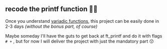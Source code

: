 ## recode the printf function 👩‍💻

Once you understand [variadic functions](https://www.geeksforgeeks.org/variadic-functions-in-c/), this project can be easily done in 2-3 days *(without the bonus part, of course)*

Maybe someday I'll have the guts to get back at ft_printf and do it with flags `# +` , but for now I will deliver the project with just the mandatory part 😗
